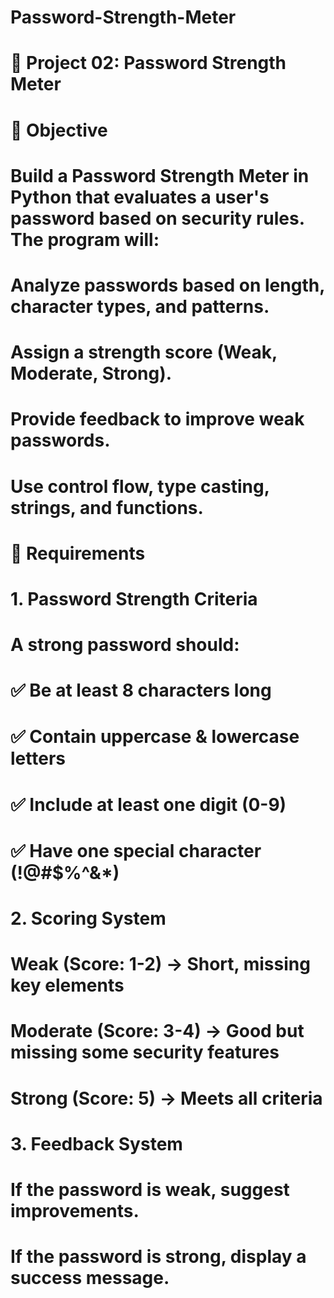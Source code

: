 # Password-Strength-Meter
# 🔐 Project 02: Password Strength Meter
# 📌 Objective
# Build a Password Strength Meter in Python that evaluates a user's password based on security rules. The program will:

# Analyze passwords based on length, character types, and patterns.
# Assign a strength score (Weak, Moderate, Strong).
# Provide feedback to improve weak passwords.
# Use control flow, type casting, strings, and functions.
# 🔹 Requirements
# 1. Password Strength Criteria
# A strong password should:
# ✅ Be at least 8 characters long
# ✅ Contain uppercase & lowercase letters
# ✅ Include at least one digit (0-9)
# ✅ Have one special character (!@#$%^&*)

# 2. Scoring System
# Weak (Score: 1-2) → Short, missing key elements
# Moderate (Score: 3-4) → Good but missing some security features
# Strong (Score: 5) → Meets all criteria
# 3. Feedback System
# If the password is weak, suggest improvements.
# If the password is strong, display a success message.
